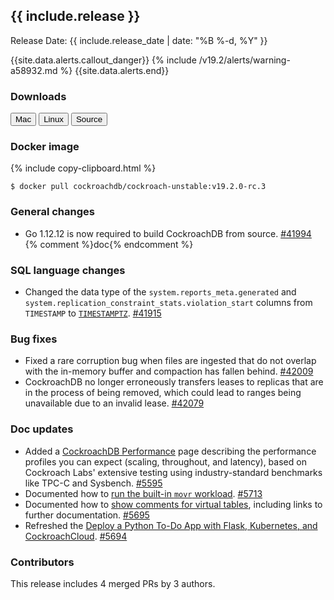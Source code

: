 <h2 id="{{ include.release | slugify }}">{{ include.release }}</h2>

Release Date: {{ include.release_date | date: "%B %-d, %Y" }}

{{site.data.alerts.callout_danger}}
{% include /v19.2/alerts/warning-a58932.md %}
{{site.data.alerts.end}}

<h3 id="v19.2.0-rc.3-downloads">Downloads</h3>

<div id="os-tabs" class="clearfix os-tabs_button-outline-primary">
    <a href="https://binaries.cockroachdb.com/cockroach-v19.2.0-rc.3.darwin-10.9-amd64.tgz"><button id="mac" data-eventcategory="mac-binary-release-notes">Mac</button></a>
    <a href="https://binaries.cockroachdb.com/cockroach-v19.2.0-rc.3.linux-amd64.tgz"><button id="linux" data-eventcategory="linux-binary-release-notes">Linux</button></a>
    <a href="https://binaries.cockroachdb.com/cockroach-v19.2.0-rc.3.src.tgz"><button id="source" data-eventcategory="source-release-notes">Source</button></a>
</div>

<h3 id="v19.2.0-rc.3-docker-image">Docker image</h3>

{% include copy-clipboard.html %}
~~~shell
$ docker pull cockroachdb/cockroach-unstable:v19.2.0-rc.3
~~~

<h3 id="v19.2.0-rc.3-general-changes">General changes</h3>

- Go 1.12.12 is now required to build CockroachDB from source. [#41994][#41994] {% comment %}doc{% endcomment %}

<h3 id="v19.2.0-rc.3-sql-language-changes">SQL language changes</h3>

- Changed the data type of the `system.reports_meta.generated` and `system.replication_constraint_stats.violation_start` columns from `TIMESTAMP` to [`TIMESTAMPTZ`](../v19.2/timestamp.html). [#41915][#41915]

<h3 id="v19.2.0-rc.3-bug-fixes">Bug fixes</h3>

- Fixed a rare corruption bug when files are ingested that do not overlap with the in-memory buffer and compaction has fallen behind. [#42009][#42009]
- CockroachDB no longer erroneously transfers leases to replicas that are in the process of being removed, which could lead to ranges being unavailable due to an invalid lease. [#42079][#42079]

<h3 id="v19.2.0-rc.3-doc-updates">Doc updates</h3>

- Added a [CockroachDB Performance](../v19.2/performance.html) page describing the performance profiles you can expect (scaling, throughout, and latency), based on Cockroach Labs' extensive testing using industry-standard benchmarks like TPC-C and Sysbench. [#5595][#5595]
- Documented how to [run the built-in `movr` workload](../v19.2/cockroach-workload.html#run-the-movr-workload). [#5713][#5713]
- Documented how to [show comments for virtual tables](../v19.2/show-tables.html#show-virtual-tables-with-comments), including links to further documentation. [#5695][#5695]
- Refreshed the [Deploy a Python To-Do App with Flask, Kubernetes, and CockroachCloud](../cockroachcloud/deploy-a-python-to-do-app-with-flask-kubernetes-and-cockroachcloud.html). [#5694][#5694]

<h3 id="v19.2.0-rc.3-contributors">Contributors</h3>

This release includes 4 merged PRs by 3 authors.

[#41915]: https://github.com/cockroachdb/cockroach/pull/41915
[#41994]: https://github.com/cockroachdb/cockroach/pull/41994
[#42009]: https://github.com/cockroachdb/cockroach/pull/42009
[#42079]: https://github.com/cockroachdb/cockroach/pull/42079
[#5595]: https://github.com/cockroachdb/docs/pull/5595
[#5713]: https://github.com/cockroachdb/docs/pull/5713
[#5695]: https://github.com/cockroachdb/docs/pull/5695
[#5694]: https://github.com/cockroachdb/docs/pull/5694
